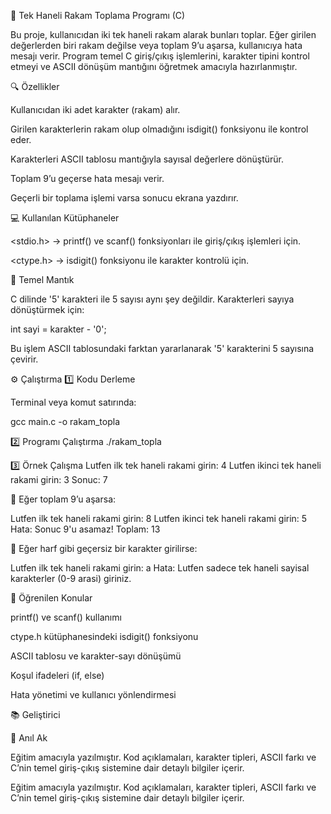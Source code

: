 🧮 Tek Haneli Rakam Toplama Programı (C)

Bu proje, kullanıcıdan iki tek haneli rakam alarak bunları toplar.
Eğer girilen değerlerden biri rakam değilse veya toplam 9’u aşarsa, kullanıcıya hata mesajı verir.
Program temel C giriş/çıkış işlemlerini, karakter tipini kontrol etmeyi ve ASCII dönüşüm mantığını öğretmek amacıyla hazırlanmıştır.

🔍 Özellikler

Kullanıcıdan iki adet karakter (rakam) alır.

Girilen karakterlerin rakam olup olmadığını isdigit() fonksiyonu ile kontrol eder.

Karakterleri ASCII tablosu mantığıyla sayısal değerlere dönüştürür.

Toplam 9’u geçerse hata mesajı verir.

Geçerli bir toplama işlemi varsa sonucu ekrana yazdırır.

💻 Kullanılan Kütüphaneler

<stdio.h> → printf() ve scanf() fonksiyonları ile giriş/çıkış işlemleri için.

<ctype.h> → isdigit() fonksiyonu ile karakter kontrolü için.

🧠 Temel Mantık

C dilinde '5' karakteri ile 5 sayısı aynı şey değildir.
Karakterleri sayıya dönüştürmek için:

int sayi = karakter - '0';


Bu işlem ASCII tablosundaki farktan yararlanarak '5' karakterini 5 sayısına çevirir.

⚙️ Çalıştırma
1️⃣ Kodu Derleme

Terminal veya komut satırında:

gcc main.c -o rakam_topla

2️⃣ Programı Çalıştırma
./rakam_topla

3️⃣ Örnek Çalışma
Lutfen ilk tek haneli rakami girin: 4
Lutfen ikinci tek haneli rakami girin: 3
Sonuc: 7


🔴 Eğer toplam 9’u aşarsa:

Lutfen ilk tek haneli rakami girin: 8
Lutfen ikinci tek haneli rakami girin: 5
Hata: Sonuc 9'u asamaz! Toplam: 13


🔴 Eğer harf gibi geçersiz bir karakter girilirse:

Lutfen ilk tek haneli rakami girin: a
Hata: Lutfen sadece tek haneli sayisal karakterler (0-9 arasi) giriniz.

🧾 Öğrenilen Konular

printf() ve scanf() kullanımı

ctype.h kütüphanesindeki isdigit() fonksiyonu

ASCII tablosu ve karakter-sayı dönüşümü

Koşul ifadeleri (if, else)

Hata yönetimi ve kullanıcı yönlendirmesi

📚 Geliştirici

👤 Anıl Ak

Eğitim amacıyla yazılmıştır.
Kod açıklamaları, karakter tipleri, ASCII farkı ve C’nin temel giriş-çıkış sistemine dair detaylı bilgiler içerir.

Eğitim amacıyla yazılmıştır.
Kod açıklamaları, karakter tipleri, ASCII farkı ve C’nin temel giriş-çıkış sistemine dair detaylı bilgiler içerir.
